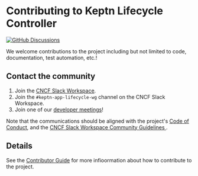 # Contributing to Keptn Lifecycle Controller

[![GitHub Discussions](https://img.shields.io/github/discussions/keptn/lifecycle-controller)](https://github.com/keptn/lifecycle-controller/discussions)

We welcome contributions to the project
including but not limited to code, documentation, test automation, etc.!

## Contact the community

1. Join the [CNCF Slack Workspace](https://communityinviter.com/apps/cloud-native/cncf).
2. Join the `#keptn-app-lifecycle-wg` channel on the CNCF Slack Workspace.
3. Join one of our [developer meetings](https://keptn.sh/community/meetings/#keptn-developer-meeting)!

Note that the communications should be aligned with the project's
[Code of Conduct](https://github.com/keptn/.github/blob/main/CODE_OF_CONDUCT.md),
and the [CNCF Slack Workspace Community Guidelines
](https://events.linuxfoundation.org/kubecon-cloudnativecon-north-america/attend/slack-guidelines/).

## Details

See the [Contributor Guide](./docs/contributing/) for more infioormation about how to contribute to the project.
